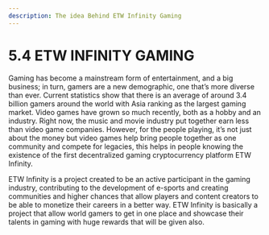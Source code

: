 ```yaml
---
description: The idea Behind ETW Infinity Gaming
---
```


# 5.4  ETW INFINITY GAMING

Gaming has become a mainstream form of entertainment, and a big business; in turn, gamers are a new demographic, one that’s more diverse than ever. Current statistics show that there is an average of around 3.4 billion gamers around the world with Asia ranking as the largest gaming market. Video games have grown so much recently, both as a hobby and an industry. Right now, the music and movie industry put together earn less than video game companies. However, for the people playing, it’s not just about the money but video games help bring people together as one community and compete for legacies, this helps in people knowing the existence of the first decentralized gaming cryptocurrency platform ETW Infinity.

ETW Infinity is a project created to be an active participant in the gaming industry, contributing to the development of e-sports and creating communities and higher chances that allow players and content creators to be able to monetize their careers in a better way. ETW Infinity is basically a project that allow world gamers to get in one place and showcase their talents in gaming with huge rewards that will be given also.
